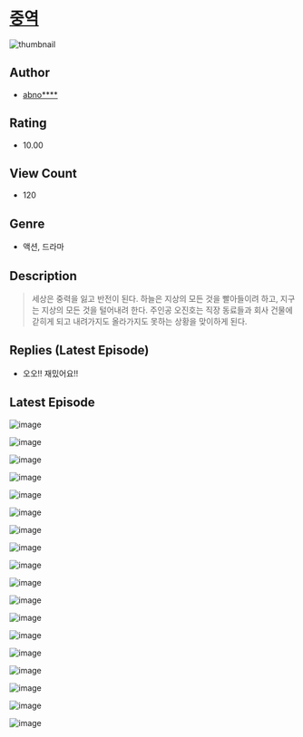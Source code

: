 # [중역](https://comic.naver.com/challenge/list?titleId=810287)
![thumbnail](https://image-comic.pstatic.net/user_contents_data/challenge_comic/2023/05/23/359721/upload_4135770344816795952_480x623.jpeg)

## Author
- [abno****](https://comic.naver.com/artistTitle?id=359721)

## Rating
- 10.00

## View Count
- 120

## Genre
- 액션, 드라마

## Description
> 세상은 중력을 잃고 반전이 된다. 하늘은 지상의 모든 것을 빨아들이려 하고, 지구는 지상의 모든 것을 털어내려 한다. 주인공 오진호는 직장 동료들과 회사 건물에 갇히게 되고 내려가지도 올라가지도 못하는 상황을 맞이하게 된다.

## Replies (Latest Episode)
- 오오!! 재밌어요!!

## Latest Episode
![image](https://image-comic.pstatic.net/user_contents_data/challenge_comic/2023/05/23/359721/upload_3631134282651678052.jpeg)

![image](https://image-comic.pstatic.net/user_contents_data/challenge_comic/2023/05/23/359721/upload_3906362736152621414.jpeg)

![image](https://image-comic.pstatic.net/user_contents_data/challenge_comic/2023/05/23/359721/upload_7292788164567381560.jpeg)

![image](https://image-comic.pstatic.net/user_contents_data/challenge_comic/2023/05/23/359721/upload_7363721168630015281.jpeg)

![image](https://image-comic.pstatic.net/user_contents_data/challenge_comic/2023/05/23/359721/upload_3847544336610111586.jpeg)

![image](https://image-comic.pstatic.net/user_contents_data/challenge_comic/2023/05/23/359721/upload_7365183307889456997.jpeg)

![image](https://image-comic.pstatic.net/user_contents_data/challenge_comic/2023/05/23/359721/upload_7161910220333267298.jpeg)

![image](https://image-comic.pstatic.net/user_contents_data/challenge_comic/2023/05/23/359721/upload_3760850275781390947.jpeg)

![image](https://image-comic.pstatic.net/user_contents_data/challenge_comic/2023/05/23/359721/upload_3847820326192047713.jpeg)

![image](https://image-comic.pstatic.net/user_contents_data/challenge_comic/2023/05/23/359721/upload_3689964559289102897.jpeg)

![image](https://image-comic.pstatic.net/user_contents_data/challenge_comic/2023/05/23/359721/upload_3760564204434896440.jpeg)

![image](https://image-comic.pstatic.net/user_contents_data/challenge_comic/2023/05/23/359721/upload_3559589060884640056.jpeg)

![image](https://image-comic.pstatic.net/user_contents_data/challenge_comic/2023/05/23/359721/upload_7291948154108589366.jpeg)

![image](https://image-comic.pstatic.net/user_contents_data/challenge_comic/2023/05/23/359721/upload_3631650834076676917.jpeg)

![image](https://image-comic.pstatic.net/user_contents_data/challenge_comic/2023/05/23/359721/upload_3474868391442932068.jpeg)

![image](https://image-comic.pstatic.net/user_contents_data/challenge_comic/2023/05/23/359721/upload_3473231013312946997.jpeg)

![image](https://image-comic.pstatic.net/user_contents_data/challenge_comic/2023/05/23/359721/upload_4050198623313671481.jpeg)

![image](https://image-comic.pstatic.net/user_contents_data/challenge_comic/2023/05/23/359721/upload_7076391112149394278.jpeg)

